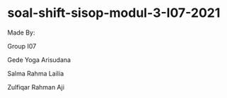 # soal-shift-sisop-modul-3-I07-2021
Made By:

Group I07

Gede Yoga Arisudana

Salma Rahma Lailia

Zulfiqar Rahman Aji

